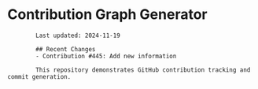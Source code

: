 # Contribution Graph Generator
            
            Last updated: 2024-11-19
            
            ## Recent Changes
            - Contribution #445: Add new information
            
            This repository demonstrates GitHub contribution tracking and commit generation.
        